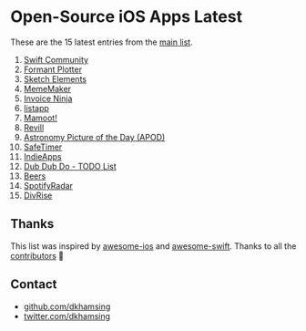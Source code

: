 # Open-Source iOS Apps Latest

These are the 15 latest entries from the [main list](https://github.com/dkhamsing/open-source-ios-apps).


1. [Swift Community](https://github.com/superarcswift/SwiftCommunity)
2. [Formant Plotter](https://github.com/fulldecent/formant-analyzer)
3. [Sketch Elements](https://github.com/molcik/ios-sketch-elements)
4. [MemeMaker](https://github.com/dempseyatgithub/MemeMaker)
5. [Invoice Ninja](https://github.com/invoiceninja/flutter-client)
6. [listapp](https://github.com/dkhamsing/listapp.ios)
7. [Mamoot!](https://github.com/Benetos/Mamoot)
8. [Revill](https://github.com/ViniciusDeep/Revill)
9. [Astronomy Picture of the Day (APOD)](https://github.com/LASER-Yi/SwiftUI-APOD)
10. [SafeTimer](https://github.com/Hortelanos/SafeTimer)
11. [IndieApps](https://github.com/antranapp/IndieApps)
12. [Dub Dub Do - TODO List](https://github.com/StephenMcMillan/Dub-Dub-Do)
13. [Beers](https://github.com/crelies/Beers)
14. [SpotifyRadar](https://github.com/ThasianX/SpotifyRadar)
15. [DivRise](https://github.com/ThasianX/DivRise)

## Thanks

This list was inspired by [awesome-ios](https://github.com/vsouza/awesome-ios) and [awesome-swift](https://github.com/matteocrippa/awesome-swift). Thanks to all the [contributors](https://github.com/dkhamsing/open-source-ios-apps/graphs/contributors) 🎉 

## Contact

- [github.com/dkhamsing](https://github.com/dkhamsing)
- [twitter.com/dkhamsing](https://twitter.com/dkhamsing)
